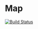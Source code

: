 # Map
[![Build Status](https://ci.appveyor.com/api/projects/status/github/llstudent83/Map)](https://ci.appveyor.com/api/projects/status/github/llstudent83/Map)

